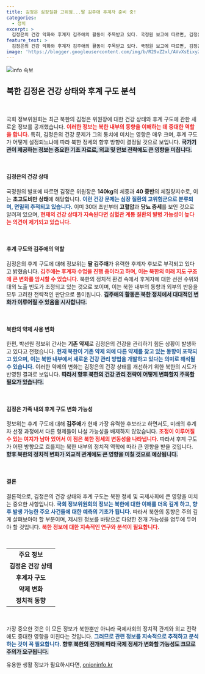 ```yaml
---
title: 김정은 심장질환 고위험...딸 김주애 후계자 준비 중!
categories:
  - 정치
excerpt: >
  김정은의 건강 악화와 후계자 김주애의 활동이 주목받고 있다. 국정원 보고에 따르면, 김정은은 심각한 비만과 심장질환 고위험군으로, 새로운 약제를 찾는 조짐이 포착됐다. 김주애는 후계자로서의 역할을 수행 중이며, 북한의 향후 정치 구도에 큰 변화가 예상된다.
feature_text: >
  김정은의 건강 악화와 후계자 김주애의 활동이 주목받고 있다. 국정원 보고에 따르면, 김정은은 심각한 비만과 심장질환 고위험군으로, 새로운 약제를 찾는 조짐이 포착됐다. 김주애는 후계자로서의 역할을 수행 중이며, 북한의 향후 정치 구도에 큰 변화가 예상된다.
image: 'https://blogger.googleusercontent.com/img/b/R29vZ2xl/AVvXsEixyZcFfHzMRdzZMjFBmAUKJYCLCGyLL1o632UiGVXcaFdKo_bkvkuCioo0uUKlGfBVcT3P84aROyZIXSBEx3Aw5nCQ3pTgDom1WDC4m8eifvWiAmWEEVb4x6G_l8C0QH225ldMjyaFvpxGEBGNO37VmDTDMHGhJPq73UglMfDca1-0aw/s1600/blogspot.png'
---
```


<p><img src="https://blogger.googleusercontent.com/img/b/R29vZ2xl/AVvXsEixyZcFfHzMRdzZMjFBmAUKJYCLCGyLL1o632UiGVXcaFdKo_bkvkuCioo0uUKlGfBVcT3P84aROyZIXSBEx3Aw5nCQ3pTgDom1WDC4m8eifvWiAmWEEVb4x6G_l8C0QH225ldMjyaFvpxGEBGNO37VmDTDMHGhJPq73UglMfDca1-0aw/s1600/blogspot.png" alt="info 속보" /></p>

<h2 data-ke-size="size26">북한 김정은 건강 상태와 후계 구도 분석</h2>

<p data-ke-size="size16">&nbsp;</p>

<p>국회 정보위원회는 최근 북한의 김정은 위원장에 대한 건강 상태와 후계 구도에 관한 새로운 정보를 공개했습니다. <b><span style="color: #ee2323;">이러한 정보는 북한 내부의 동향을 이해하는 데 중대한 역할을 합니다.</span></b> 특히, 김정은의 건강 문제가 그의 통치에 미치는 영향은 매우 크며, 후계 구도가 어떻게 설정되느냐에 따라 북한 정세의 향후 방향이 결정될 것으로 보입니다. <b><span style="background-color: #21538527;">국가기관이 제공하는 정보는 중요한 기초 자료로, 외교 및 안보 전략에도 큰 영향을 미칩니다.</span></b> </p>

<p data-ke-size="size16">&nbsp;</p>

<h4>김정은의 건강 상태</h4>

<p>국정원의 발표에 따르면 김정은 위원장은 <b>140kg</b>의 체중과 <b>40 중반</b>의 체질량지수로, 이는 <b>초고도비만 상태</b>에 해당합니다. <b><span style="color: #1a5490;">이런 건강 문제는 심장 질환의 고위험군으로 분류되며, 면밀히 추적되고 있습니다.</span></b> 이미 30대 초반부터 <b>고혈압</b>과 <b>당뇨 증세</b>를 보인 것으로 알려져 있으며, <b><span style="color: #ee2323;">현재의 건강 상태가 지속된다면 심혈관 계통 질환의 발병 가능성이 높다는 의견이 제기되고 있습니다.</span></b> </p>

<p data-ke-size="size16">&nbsp;</p>

<h4>후계 구도와 김주애의 역할</h4>

<p>김정은의 후계 구도에 대해 정보위는 <b>딸 김주애</b>가 유력한 후계자 후보로 부각되고 있다고 밝혔습니다. <b><span style="color: #ee2323;">김주애는 후계자 수업을 진행 중이라고 하며, 이는 북한의 미래 지도 구조에 큰 변화를 암시할 수 있습니다.</span></b> 북한의 정치적 환경 속에서 후계자에 대한 선전 수위와 대외 노출 빈도가 조정되고 있는 것으로 보이며, 이는 북한 내부의 동향과 외부의 반응을 모두 고려한 전략적인 판단으로 풀이됩니다. <b><span style="background-color: #21538527;">김주애의 활동은 북한 정치에서 대대적인 변화가 이루어질 수 있음을 시사합니다.</span></b></p>

<p data-ke-size="size16">&nbsp;</p>

<h4>북한의 약제 사용 변화</h4>

<p>한편, 박선원 정보위 간사는 <b>기존 약제</b>로 김정은의 건강을 관리하기 힘든 상황이 발생하고 있다고 전했습니다. <b><span style="color: #1a5490;">현재 북한이 기존 약제 외에 다른 약제를 찾고 있는 동향이 포착되고 있으며, 이는 북한 내부에서 새로운 건강 관리 방법을 개발하고 있다는 의미로 해석될 수 있습니다.</span></b> 이러한 약제의 변화는 김정은의 건강 상태를 개선하기 위한 북한의 시도가 반영된 결과로 보입니다. <b><span style="background-color: #21538527;">따라서 향후 북한의 건강 관리 전략이 어떻게 변화할지 주목할 필요가 있습니다.</span></b></p>

<p data-ke-size="size16">&nbsp;</p>

<h4>김정은 가족 내의 후계 구도 변화 가능성</h4>

<p>정보위는 후계 구도에 대해 <b>김주애</b>가 현재 가장 유력한 후보라고 하면서도, 미래의 후계자 선정 과정에서 다른 형제들이 나설 가능성을 배제하지 않았습니다. <b><span style="color: #ee2323;">조정이 이루어질 수 있는 여지가 남아 있어서 이 점은 북한 정세의 변동성을 나타냅니다.</span></b> 따라서 후계 구도가 어떤 방향으로 흐를지는 북한 내부의 정치적 역학에 따라 큰 영향을 받을 것입니다. <b><span style="background-color: #21538527;">향후 북한의 정치적 변화가 외교적 관계에도 큰 영향을 미칠 것으로 예상됩니다.</span></b></p>

<p data-ke-size="size16">&nbsp;</p>

<h4>결론</h4>

<p>결론적으로, 김정은의 건강 상태와 후계 구도는 북한 정세 및 국제사회에 큰 영향을 미치는 중요한 사항입니다. <b><span style="color: #1a5490;">국회 정보위원회의 정보는 북한에 대한 이해를 더욱 깊게 하고, 향후 발생 가능한 주요 사건들에 대한 예측의 기초가 됩니다.</span></b> 따라서 북한의 동향은 주의 깊게 살펴보아야 할 부분이며, 제시된 정보를 바탕으로 다양한 전개 가능성을 염두에 두어야 할 것입니다. <b><span style="color: #ee2323;">북한 정보에 대한 지속적인 연구와 분석이 필요합니다.</span></b> </p>

<p data-ke-size="size16">&nbsp;</p>

<table style="width: 100%; border-collapse: collapse;">
    <tr>
        <td style="text-align: center; height: 17px;"><b>주요 정보</b></td>
    </tr>
    <tr>
        <td style="text-align: center; height: 17px;"><b>김정은 건강 상태</b></td>
    </tr>
    <tr>
        <td style="text-align: center; height: 17px;"><b>후계자 구도</b></td>
    </tr>
    <tr>
        <td style="text-align: center; height: 17px;"><b>약제 변화</b></td>
    </tr>
    <tr>
        <td style="text-align: center; height: 17px;"><b>정치적 동향</b></td>
    </tr>
</table>

<p data-ke-size="size16">&nbsp;</p>

<p>가장 중요한 것은 이 모든 정보가 북한뿐만 아니라 국제사회의 정치적 관계와 외교 전략에도 중대한 영향을 미친다는 것입니다. <b><span style="color: #1a5490;">그러므로 관련 정보를 지속적으로 추적하고 분석하는 것이 꼭 필요합니다.</span></b> <b><span style="background-color: #21538527;">향후 북한의 전개에 따라 국제 정세가 변화할 가능성도 크므로 주의가 요구됩니다.</span></b></p>
유용한 생활 정보가 필요하시다면, <a href="https://onioninfo.kr" rel="dofollow">onioninfo.kr</a>


